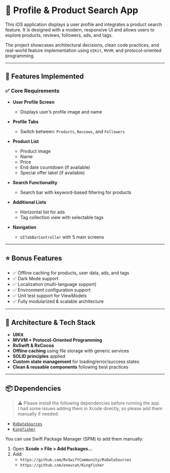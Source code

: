 # 🧩 Profile & Product Search App

This iOS application displays a user profile and integrates a product search feature. It is designed with a modern, responsive UI and allows users to explore products, reviews, followers, ads, and tags.

The project showcases architectural decisions, clean code practices, and real-world feature implementation using `UIKit`, `MVVM`, and protocol-oriented programming.

---

## 🚀 Features Implemented

### ✅ Core Requirements

- **User Profile Screen**
  - Displays user’s profile image and name

- **Profile Tabs**
  - Switch between: `Products`, `Reviews`, and `Followers`

- **Product List**
  - Product image
  - Name
  - Price
  - End date countdown (if available)
  - Special offer label (if available)

- **Search Functionality**
  - Search bar with keyword-based filtering for products

- **Additional Lists**
  - Horizontal list for ads
  - Tag collection view with selectable tags

- **Navigation**
  - `UITabBarController` with 5 main screens

---

## ⭐ Bonus Features

- ✅ Offline caching for products, user data, ads, and tags
- ✅ Dark Mode support
- ✅ Localization (multi-language support)
- ✅ Environment configuration support
- ✅ Unit test support for ViewModels
- ✅ Fully modularized & scalable architecture

---

## 🧱 Architecture & Tech Stack

- **UIKit**
- **MVVM + Protocol-Oriented Programming**
- **RxSwift & RxCocoa**
- **Offline caching** using file storage with generic services
- **SOLID principles** applied
- **Custom state management** for loading/error/success states
- **Clean & reusable components** following best practices

---

## 📦 Dependencies

> ⚠️ Please install the following dependencies before running the app.  
> I had some issues adding them in Xcode directly, so please add them manually if needed:

- [`RxDataSources`](https://github.com/RxSwiftCommunity/RxDataSources)
- [`Kingfisher`](https://github.com/onevcat/Kingfisher)

You can use Swift Package Manager (SPM) to add them manually:
1. Open **Xcode > File > Add Packages...**
2. Add:
   - `https://github.com/RxSwiftCommunity/RxDataSources`
   - `https://github.com/onevcat/Kingfisher`
